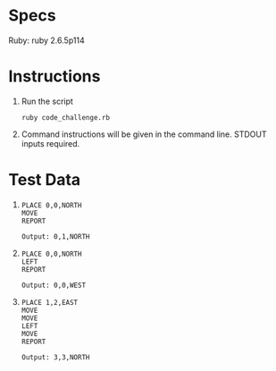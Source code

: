 # Specs

Ruby: ruby 2.6.5p114

# Instructions

1. Run the script
    ```
    ruby code_challenge.rb
    ```
2. Command instructions will be given in the command line. STDOUT inputs required.

# Test Data
1.
    ```
    PLACE 0,0,NORTH
    MOVE
    REPORT
    ```
    `Output: 0,1,NORTH`

2.
    ```
    PLACE 0,0,NORTH
    LEFT
    REPORT
    ```
    `Output: 0,0,WEST`

3.
    ```
    PLACE 1,2,EAST
    MOVE
    MOVE
    LEFT
    MOVE
    REPORT
    ```
    `Output: 3,3,NORTH`
